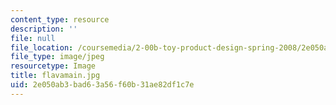 ```yaml
---
content_type: resource
description: ''
file: null
file_location: /coursemedia/2-00b-toy-product-design-spring-2008/2e050ab3bad63a56f60b31ae82df1c7e_flavamain.jpg
file_type: image/jpeg
resourcetype: Image
title: flavamain.jpg
uid: 2e050ab3-bad6-3a56-f60b-31ae82df1c7e
---
```

